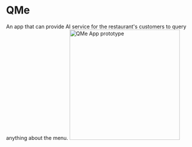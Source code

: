 # QMe
An app that can provide AI service for the restaurant's customers to query anything about the menu.
<img src="[https://example.com/image.jpg](https://github.com/ACJill/QMe/blob/49c8e94d3b27bc7f493cc7f1ecbe3bcef175cd09/Demo_QMe/static/Screenshot%202023-08-04%20164518.png)https://github.com/ACJill/QMe/blob/49c8e94d3b27bc7f493cc7f1ecbe3bcef175cd09/Demo_QMe/static/Screenshot%202023-08-04%20164518.png" alt="QMe App prototype" width="300">
